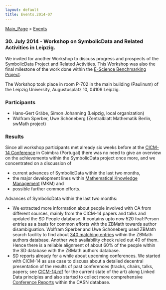 ```yaml
---
layout: default
title: Events.2014-07
---
```


[Main\_Page](Main_Page "wikilink") \> [Events](Events "wikilink")

### 30. July 2014 - Workshop on SymbolicData and Related Activities in Leipzig.

We invited for another Workshop to discuss progress and prospects of the SymbolicData Project and Related Activities. This Workshop was also the final milestone of the work done within the [E-Science Benchmarking Project](Projects.EScience "wikilink").

The Workshop took place in room P-702 in the main building (Paulinum) of the Leipzig University, Augustusplatz 10, 04109 Leipzig.

### Participants

-   Hans-Gert Gräbe, Simon Johanning (Leipzig, local organization)
-   Wolfram Sperber, Uwe Schöneberg (Zentralblatt Mathematik Berlin, swMath project)

### Results

Since all workshop participants met already six weeks before at the [CICM-14 Conference](http://www.cicm-conference.org/2014/cicm.php) in Coimbra (Portugal) there was no need to give an overview on the achievements within the SymbolicData project once more, and we concentrated on a discussion of

-   current advances of SymbolicData within the last two months,
-   the major development lines within [Mathematical Knowledge Management](http://www.mkm-ig.org/) (MKM) and
-   possible further common efforts.

Advances of SymbolicData within the last two months:

-   We extracted more information about people involved with CA from different sources, mainly from the CICM-14 papers and talks and updated the SD People database. It contains upto now 520 foaf:Person entries as a basis for common efforts with the ZBMath towards author disambiguation. Wolfram Sperber and Uwe Schöneberg used ZBMath search facility to find about [340 matching entries](http://symbolicdata.org/Data/ZBMathPeople/) within the ZBMath authors database. Another web availability check ruled out 40 of them. Hence there is a reliable alignment of about 60% of the people within the SD database with the ZBMath authors database.
-   SD reports already for a while about upcoming conferences. We started with CICM-14 as use case to discuss about a detailed decentral presentation of the results of past conferences (tracks, chairs, talks, papers; see [CICM-14.rdf](http://symbolicdata.org/Uploads/CICM-14.rdf) for the current state of the art) along Linked Data principles and also started to collect more comprehensive [Conference Reports](http://symbolicdata.org/casn/ConferenceReports/) within the CASN database.

